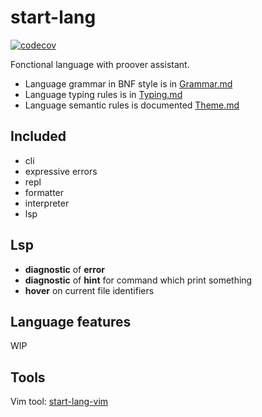 # start-lang
[![codecov](https://codecov.io/gh/start974/start-lang/graph/badge.svg?token=HKY7UFTJVS)](https://codecov.io/gh/start974/start-lang)

Fonctional language with proover assistant.

- Language grammar in BNF style is in [Grammar.md](./doc/Grammar.md)
- Language typing rules is in [Typing.md](./doc/Typing.md)
- Language semantic rules is documented [Theme.md](./doc/Semantic.md)

## Included
- cli
- expressive errors
- repl
- formatter
- interpreter
- lsp

## Lsp
- **diagnostic** of **error**
- **diagnostic** of **hint** for command which print something
- **hover** on current file identifiers

## Language features
WIP

## Tools
Vim tool: [start-lang-vim](https://github.com/start974/startlang.nvim)
